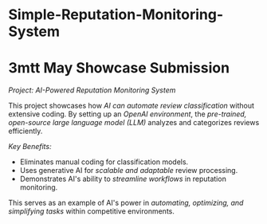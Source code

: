 # Simple-Reputation-Monitoring-System

# 3mtt May Showcase Submission 

*Project: AI-Powered Reputation Monitoring System*

This project showcases how *AI can automate review classification* without extensive coding. By setting up an *OpenAI environment*, the *pre-trained, open-source large language model (LLM)* analyzes and categorizes reviews efficiently.

*Key Benefits:*
- Eliminates manual coding for classification models.
- Uses generative AI for *scalable and adaptable* review processing.
- Demonstrates AI's ability to *streamline workflows* in reputation monitoring.

This serves as an example of AI's power in *automating, optimizing, and simplifying tasks* within competitive environments.

